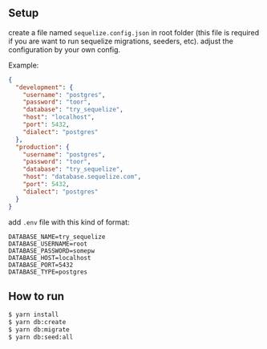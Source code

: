 ## Setup

create a file named `sequelize.config.json` in root folder (this file is required if you are want to run sequelize migrations, seeders, etc). adjust the configuration by your own config.

Example:
```json
{
  "development": {
    "username": "postgres",
    "password": "toor",
    "database": "try_sequelize",
    "host": "localhost",
    "port": 5432,
    "dialect": "postgres"
  },
  "production": {
    "username": "postgres",
    "password": "toor",
    "database": "try_sequelize",
    "host": "database.sequelize.com",
    "port": 5432,
    "dialect": "postgres"
  }
}
```

add `.env` file with this kind of format:

```
DATABASE_NAME=try_sequelize
DATABASE_USERNAME=root
DATABASE_PASSWORD=somepw
DATABASE_HOST=localhost
DATABASE_PORT=5432
DATABASE_TYPE=postgres
```

## How to run

```sh
$ yarn install
$ yarn db:create
$ yarn db:migrate
$ yarn db:seed:all
```
